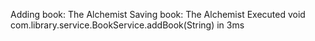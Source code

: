 Adding book: The Alchemist
Saving book: The Alchemist
Executed void com.library.service.BookService.addBook(String) in 3ms
